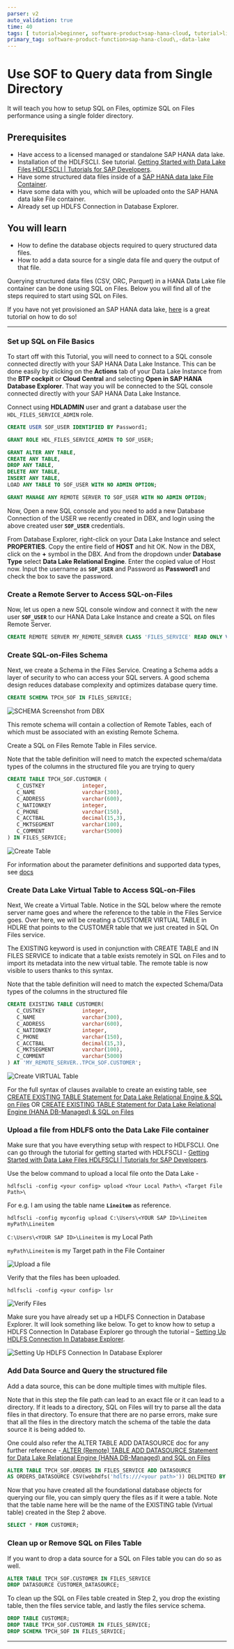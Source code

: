 ```yaml
---
parser: v2
auto_validation: true
time: 40
tags: [ tutorial>beginner, software-product>sap-hana-cloud, tutorial>license]
primary_tag: software-product-function>sap-hana-cloud\,-data-lake
---
```


# Use SOF to Query data from Single Directory
<!-- description --> It will teach you how to setup SQL on Files, optimize SQL on Files performance using a single folder directory.

## Prerequisites
- Have access to a licensed managed or standalone SAP HANA data lake.
-	Installation of the HDLFSCLI. See tutorial. [Getting Started with Data Lake Files HDLFSCLI | Tutorials for SAP Developers](data-lake-file-containers-hdlfscli).
-	Have some structured data files inside of a [SAP HANA data lake File Container](https://help.sap.com/docs/HANA_CLOUD_ALIBABA_CLOUD/683a53aec4fc408783bbb2dd8e47afeb/f4eae33ffb7a44f7af823ee6b70e3598.).
-	Have some data with you, which will be uploaded onto the SAP HANA data lake File container.
-	Already set up HDLFS Connection in Database Explorer.


## You will learn
 -	How to define the database objects required to query structured data files.
 -	How to add a data source for a single data file and query the output of that file.


 Querying structured data files (CSV, ORC, Parquet) in a HANA Data Lake file container can be done using SQL on Files. Below you will find all of the steps required to start using SQL on Files.

 If you have not yet provisioned an SAP HANA data lake, [here](hana-cloud-hdl-getting-started-1.) is a great tutorial on how to do so!

---

### Set up SQL on File Basics


To start off with this Tutorial, you will need to connect to a SQL console connected directly with your SAP HANA Data Lake Instance. This can be done easily by clicking on the **Actions** tab of your Data Lake Instance from the **BTP cockpit** or **Cloud Central** and selecting **Open in SAP HANA Database Explorer**. That way you will be connected to the SQL console connected directly with your SAP HANA Data Lake Instance.

Connect using **HDLADMIN** user and grant a database user the `HDL_FILES_SERVICE_ADMIN` role.

```SQL
CREATE USER SOF_USER IDENTIFIED BY Password1;

GRANT ROLE HDL_FILES_SERVICE_ADMIN TO SOF_USER;

GRANT ALTER ANY TABLE,
CREATE ANY TABLE,
DROP ANY TABLE,
DELETE ANY TABLE,
INSERT ANY TABLE,
LOAD ANY TABLE TO SOF_USER WITH NO ADMIN OPTION;

GRANT MANAGE ANY REMOTE SERVER TO SOF_USER WITH NO ADMIN OPTION;
```

Now, Open a new SQL console and you need to add a new Database Connection of the USER we recently created in DBX, and login using the above created user **`SOF_USER`** credentials.


From Database Explorer, right-click on your Data Lake Instance and select **PROPERTIES**. Copy the entire field of **HOST** and hit OK. Now in the DBX, click on the **+** symbol in the DBX. And from the dropdown under **Database Type** select **Data Lake Relational Engine**.  Enter the copied value of Host now. Input the username as **`SOF_USER`** and Password as **Password1** and check the box to save the password.


### Create a Remote Server to Access SQL-on-Files


Now, let us open a new SQL console window and connect it with the new user **`SOF_USER`** to our HANA Data Lake Instance and create a SQL on files Remote Server.

```SQL
CREATE REMOTE SERVER MY_REMOTE_SERVER CLASS 'FILES_SERVICE' READ ONLY VALUE 'ON';
```



### Create SQL-on-Files Schema


Next, we create a Schema in the Files Service. Creating a Schema adds a layer of security to who can access your SQL servers. A good schema design reduces database complexity and optimizes database query time.

```SQL
CREATE SCHEMA TPCH_SOF IN FILES_SERVICE;
```
![SCHEMA Screenshot from DBX](image-4.png)

This remote schema will contain a collection of Remote Tables, each of which must be associated with an existing Remote Schema.

Create a SQL on Files Remote Table in Files service.

Note that the table definition will need to match the expected schema/data types of the columns in the structured file you are trying to query 	

```SQL
CREATE TABLE TPCH_SOF.CUSTOMER (
   C_CUSTKEY            integer,                       
   C_NAME               varchar(300),                 
   C_ADDRESS            varchar(600),             
   C_NATIONKEY          integer,                      
   C_PHONE              varchar(150),                
   C_ACCTBAL            decimal(15,3),             
   C_MKTSEGMENT         varchar(100),         
   C_COMMENT            varchar(5000)                   
) IN FILES_SERVICE;
```
![Create Table](image-5.png)

For information about the parameter definitions and supported data types, see [docs](https://help.sap.com/docs/SAP_HANA_DATA_LAKE/a898e08b84f21015969fa437e89860c8/24e694b566814ad285cb32fe3e5d3928.html?version=2022_1_QRC)



### Create Data Lake Virtual Table to Access SQL-on-Files


Next, We create a Virtual Table. Notice in the SQL below where the remote server name goes and where the reference to the table in the Files Service goes. Over here, we will be creating a CUSTOMER VIRTUAL TABLE in HDLRE that points to the CUSTOMER table that we just created in SQL On Files service.

The EXISTING keyword is used in conjunction with CREATE TABLE and IN FILES SERVICE to indicate that a table exists remotely in SQL on Files and to import its metadata into the new virtual table. The remote table is now visible to users thanks to this syntax.

Note that the table definition will need to match the expected Schema/Data types of the columns in the structured file

```SQL
CREATE EXISTING TABLE CUSTOMER(
   C_CUSTKEY            integer,                        
   C_NAME               varchar(300),                  
   C_ADDRESS            varchar(600),               
   C_NATIONKEY          integer,                       
   C_PHONE              varchar(150),               
   C_ACCTBAL            decimal(15,3),              
   C_MKTSEGMENT         varchar(100),           
   C_COMMENT            varchar(5000)                   
) AT 'MY_REMOTE_SERVER..TPCH_SOF.CUSTOMER';
```

![Create VIRTUAL Table](image-6.png)

For the full syntax of clauses available to create an existing table, see [CREATE EXISTING TABLE Statement for Data Lake Relational Engine & SQL on Files](https://help.sap.com/docs/SAP_HANA_DATA_LAKE/19b3964099384f178ad08f2d348232a9/8bfd6bbf659b4c9ea03236eb2767ec80.html?version=2022_1_QRC) OR [CREATE EXISTING TABLE Statement for Data Lake Relational Engine (HANA DB-Managed) & SQL on Files](https://help.sap.com/docs/SAP_HANA_DATA_LAKE/a898e08b84f21015969fa437e89860c8/569aa95237b54d28883feeceef487e21.html?version=2022_1_QRC)



### Upload a file from HDLFS onto the Data Lake File container


Make sure that you have everything setup with respect to HDLFSCLI. One can go through the tutorial for getting started with HDLFSCLI - [Getting Started with Data Lake Files HDLFSCLI | Tutorials for SAP Developers](data-lake-file-containers-hdlfscli.).

Use the below command to upload a local file onto the Data Lake -

`hdlfscli -config <your config> upload <Your Local Path>\ <Target File Path>\`

For e.g. I am using the table name **`Lineitem`** as reference.

`hdlfscli -config myconfig upload C:\Users\<YOUR SAP ID>\Lineitem myPath\Lineitem`

`C:\Users\<YOUR SAP ID>\Lineitem` is my Local Path

`myPath\Lineitem` is my Target path in the File Container

![Upload a file](image-1.png)

Verify that the files has been uploaded.

`hdlfscli -config <your config> lsr`

![Verify Files](image-2.png)

Make sure you have already set up a HDLFS Connection in Database Explorer. It will look something like below. To get to know how to setup a HDLFS Connection In Database Explorer go through the tutorial – [Setting Up HDLFS Connection In Database Explorer](data-lake-hdlfs-dbx-connection.).

![Setting Up HDLFS Connection In Database Explorer](image-3.png)


### Add Data Source and Query the structured file


Add a data source, this can be done multiple times with multiple files.

Note that in this step the file path can lead to an exact file or it can lead to a directory. If it leads to a directory, SQL on Files will try to parse all the data files in that directory. To ensure that there are no parse errors, make sure that all the files in the directory match the schema of the table the data source it is being added to.

One could also refer the ALTER TABLE ADD DATASOURCE doc for any further reference -[ ALTER (Remote) TABLE ADD DATASOURCE Statement for Data Lake Relational Engine (HANA DB-Managed) and SQL on Files](https://help.sap.com/docs/SAP_HANA_DATA_LAKE/a898e08b84f21015969fa437e89860c8/e6e7243b09c34d48adf387e96f43c014.html?q=ADD%20DATASOURCE)


```SQL
ALTER TABLE TPCH_SOF.ORDERS IN FILES_SERVICE ADD DATASOURCE
AS ORDERS_DATASOURCE CSV(webhdfs('hdlfs:///<your path>')) DELIMITED BY ',' ENCODING 'utf-8' SKIP 1;
```

Now that you have created all the foundational database objects for querying our file, you can simply query the files as if it were a table.
Note that the table name here will be the name of the EXISTING table (Virtual table) created in the Step 2 above.

```SQL
SELECT * FROM CUSTOMER;
```


### Clean up or Remove SQL on Files Table


If you want to drop a data source for a SQL on Files table you can do so as well.

```SQL
ALTER TABLE TPCH_SOF.CUSTOMER IN FILES_SERVICE
DROP DATASOURCE CUSTOMER_DATASOURCE;
```

To clean up the SQL on Files table created in Step 2, you drop the existing table, then the files service table, and lastly the files service schema.

```SQL
DROP TABLE CUSTOMER;
DROP TABLE TPCH_SOF.CUSTOMER IN FILES_SERVICE;
DROP SCHEMA TPCH_SOF IN FILES_SERVICE;
```





---
